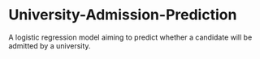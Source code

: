 # University-Admission-Prediction
A logistic regression model aiming to predict whether a candidate will be admitted by a university.
